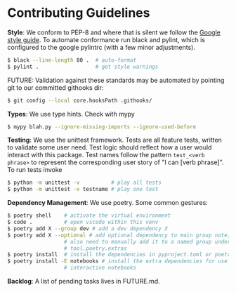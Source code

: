 # Contributing Guidelines

**Style**: We conform to PEP-8 and where that is silent we follow the
[Google style guide](https://google.github.io/styleguide/pyguide.html).
To automate conformance run black and pylint, which is configured to the
google pylintrc (with a few minor adjustments).

```bash
$ black --line-length 80 .  # auto-format
$ pylint .                  # get style warnings
```

FUTURE: Validation against these standards may be automated by pointing git to
our committed githooks dir:

```bash
$ git config --local core.hooksPath .githooks/
```

**Types**: We use type hints. Check with mypy

```bash
$ mypy blah.py --ignore-missing-imports --ignore-used-before
```

**Testing**: We use the unittest framework. Tests are all feature tests,
written to validate some user need. Test logic should reflect how a user would
interact with this package. Test names follow the pattern `test_<verb phrase>`
to represent the corresponding user story of "I can [verb phrase]". To run
tests invoke

```bash
$ python -m unittest -v          # play all tests
$ python -m unittest -v testname # play one test
```

**Dependency Management**: We use poetry. Some common gestures:

```bash
$ poetry shell    # activate the virtual environment
$ code .          # open vscode within this venv
$ poetry add X --group dev # add a dev dependency X
$ poetry add X --optional # add optional dependency to main group note, you
                  # also need to manually add it to a named group under
                  # tool.poetry.extras
$ poetry install  # install the dependencies in pyproject.toml or poetry.lock
$ poetry install -E notebooks # install the extra dependencies for use of
                  # interactive notebooks
```

**Backlog**: A list of pending tasks lives in FUTURE.md.

